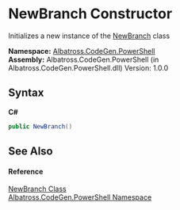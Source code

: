 # NewBranch Constructor 
 

Initializes a new instance of the <a href="7BDF091D">NewBranch</a> class

**Namespace:**&nbsp;<a href="73820E42">Albatross.CodeGen.PowerShell</a><br />**Assembly:**&nbsp;Albatross.CodeGen.PowerShell (in Albatross.CodeGen.PowerShell.dll) Version: 1.0.0

## Syntax

**C#**<br />
``` C#
public NewBranch()
```


## See Also


#### Reference
<a href="7BDF091D">NewBranch Class</a><br /><a href="73820E42">Albatross.CodeGen.PowerShell Namespace</a><br />